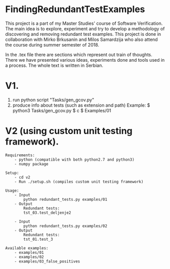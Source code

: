 # FindingRedundantTestExamples
This project is a part of my Master Studies' course of Software Verification. The main idea is to explore, experiment and try to develop a methodology of discovering and removing redundant test examples. This project is done in collaboration with Mirko Brkusanin and Milos Samardzija who also attend the course during summer semester of 2018.

In the .tex file there are sections which represent out train of thoughts. There we have presented various ideas, experiments done and tools used in a process. The whole text is written in Serbian. 

# V1.
1. run python script "Tasks/gen_gcov.py"
2. produce info about tests (such as extension and path)
   Example:
   $ python3 Tasks/gen_gcov.py
   $ c
   $ Examples/01

# V2 (using custom unit testing framework).

    Requirements:
        - python (compatible with both python2.7 and python3)
        - numpy package

    Setup:
        - cd v2
        - Run ./setup.sh (compiles custom unit testing framework)

    Usage:
        - Input
            python redundant_tests.py examples/01 
        - Output
            Redundant tests: 
            tst_03.test_deljenje2
			
        - Input
            python redundant_tests.py examples/02 
        - Output
            Redundant tests: 
            tst_01.test_3
			
    Available examples:
        - examples/01
        - examples/02
        - examples/03_false_positives